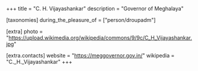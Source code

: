 +++
title = "C. H. Vijayashankar"
description = "Governor of Meghalaya"

[taxonomies]
during_the_pleasure_of = ["person/droupadm"]

[extra]
photo = "https://upload.wikimedia.org/wikipedia/commons/9/9c/C_H_Vijayashankar.jpg"

[extra.contacts]
website = "https://meggovernor.gov.in/"
wikipedia = "C._H._Vijayashankar"
+++